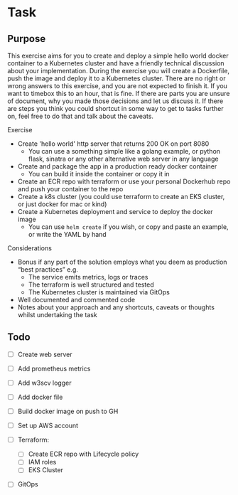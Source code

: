 # Task

## Purpose

This exercise aims for you to create and deploy a simple hello world docker container to a
Kubernetes cluster and have a friendly technical discussion about your implementation.
During the exercise you will create a Dockerfile, push the image and deploy it to a Kubernetes
cluster.
There are no right or wrong answers to this exercise, and you are not expected to finish it. If you
want to timebox this to an hour, that is fine. If there are parts you are unsure of document, why you
made those decisions and let us discuss it. If there are steps you think you could shortcut in some
way to get to tasks further on, feel free to do that and talk about the caveats.

Exercise
- Create 'hello world' http server that returns 200 OK on port 8080
  - You can use a something simple like a golang example, or python flask, sinatra or
any other alternative web server in any language
- Create and package the app in a production ready docker container
  - You can build it inside the container or copy it in
- Create an ECR repo with terraform or use your personal Dockerhub repo and push your
container to the repo
- Create a k8s cluster (you could use terraform to create an EKS cluster, or just docker for mac
or kind)
- Create a Kubernetes deployment and service to deploy the docker image
  - You can use `helm create` if you wish, or copy and paste an example, or write the YAML
by hand

Considerations
- Bonus if any part of the solution employs what you deem as production “best practices” e.g.
  - The service emits metrics, logs or traces
  - The terraform is well structured and tested
  - The Kubernetes cluster is maintained via GitOps
- Well documented and commented code
- Notes about your approach and any shortcuts, caveats or thoughts whilst undertaking the
task

## Todo

- [ ] Create web server
- [ ] Add prometheus metrics
- [ ] Add w3scv logger
- [ ] Add docker file
- [ ] Build docker image on push to GH
- [ ] Set up AWS account
- [ ] Terraform:
  - [ ] Create ECR repo with Lifecycle policy
  - [ ] IAM roles
  - [ ] EKS Cluster
- [ ] GitOps


